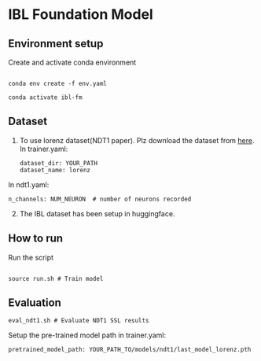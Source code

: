 
# IBL Foundation Model  

## Environment setup

Create and activate conda environment

```

conda env create -f env.yaml

conda activate ibl-fm

```

## Dataset
1.  To use lorenz dataset(NDT1 paper). Plz download the dataset from [here](https://drive.google.com/file/d/1O5GxtX90uCgP9xlcmalHmVgC7DjNKO0j/view?usp=sharing). 
	In trainer.yaml:
	```
	dataset_dir: YOUR_PATH
	dataset_name: lorenz
	```
  In ndt1.yaml:
  ```
  n_channels: NUM_NEURON  # number of neurons recorded
  ``` 
	
2. The IBL dataset has been setup in huggingface.

  

## How to run

Run the script

```

source run.sh # Train model

```

## Evaluation

```
eval_ndt1.sh # Evaluate NDT1 SSL results
```

Setup the pre-trained model path in trainer.yaml:

```
pretrained_model_path: YOUR_PATH_TO/models/ndt1/last_model_lorenz.pth
```